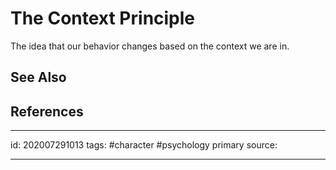 # The Context Principle
The idea that our behavior changes based on the context we are in.


## See Also

## References

---

id: 202007291013
tags: #character #psychology
primary source:

---